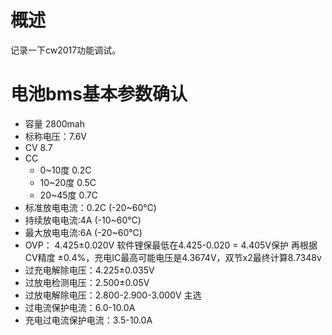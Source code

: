 # 概述

记录一下cw2017功能调试。

# 电池bms基本参数确认

* 容量 2800mah
* 标称电压：7.6V
* CV 8.7
* CC 
  * 0~10度 0.2C
  * 10~20度 0.5C
  * 20~45度 0.7C
* 标准放电电流：0.2C (-20~60℃)
* 持续放电电流:4A (-10~60℃)
* 最大放电电流:6A (-20~60℃)
* OVP： 4.425±0.020V  软件锂保最低在4.425-0.020 = 4.405V保护 再根据CV精度 ±0.4%，充电IC最高可能电压是4.3674V，双节x2最终计算8.7348v
* 过充电解除电压：4.225±0.035V
* 过放电检测电压：2.500±0.05V
* 过放电解除电压：2.800-2.900-3.000V 主选
* 过电流保护电流：6.0-10.0A
* 充电过电流保护电流：3.5-10.0A


